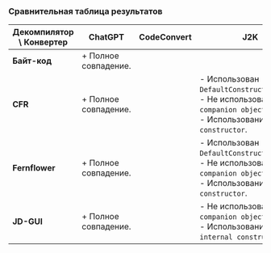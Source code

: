 ### Сравнительная таблица результатов

| **Декомпилятор \ Конвертер** | **ChatGPT**          | **CodeConvert** | **J2K**                                                                                                                     |
|------------------------------|----------------------|-----------------|-----------------------------------------------------------------------------------------------------------------------------|
| **Байт-код**                 | + Полное совпадение. |                 |                                                                                                                             |
| **CFR**                      | + Полное совпадение. |                 | - Использован `DefaultConstructorMarker`.<br>- Не использован `companion object`.<br>- Использование `private constructor`. |
| **Fernflower**               | + Полное совпадение. |                 | - Использован `DefaultConstructorMarker`.<br>- Не использован `companion object`.<br>- Использование `private constructor`. |
| **JD-GUI**                   | + Полное совпадение. |                 | - Не использован `companion object`.<br>- Использование `internal constructor`.                                             |